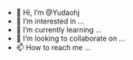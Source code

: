 - 👋 Hi, I’m @Yudaohj
- 👀 I’m interested in ...
- 🌱 I’m currently learning ...
- 💞️ I’m looking to collaborate on ...
- 📫 How to reach me ...

<!---
Yudaohj/Yudaohj is a ✨ special ✨ repository because its `README.md` (this file) appears on your GitHub profile.
You can click the Preview link to take a look at your changes.
--->
